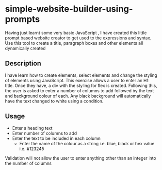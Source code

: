 # simple-website-builder-using-prompts
Having just learnt some very basic JavaScript , I have created this little prompt based website creator to get used to the expressions and syntax. Use this tool to create a title, paragraph boxes and other elements all dynamically created

## Description
I have learn how to create elements, select elements and change the styling of elements using JavaScript. This exercise allows a user to enter an H1 title. Once they have, a div with the styling for flex is created. Following this, the user is asked to enter a number of columns to add followed by the text and background colour of each. Any black background will automatically have the text changed to white using a condition.

## Usage

* Enter a heading text
* Enter number of columns to add
* Enter the text to be included in each column
    * Enter the name of the colour as a string i.e. blue, black or hex value i.e. #123245

Validation will not allow the user to enter anything other than an integer into the number of columns
